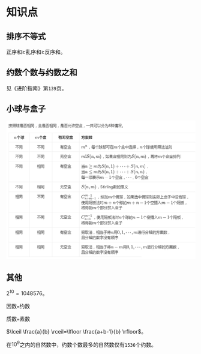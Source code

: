 # 知识点

## 排序不等式

正序和$\ge$乱序和$\ge$反序和。

## 约数个数与约数之和

见《进阶指南》第`139`页。

## 小球与盒子

![](/img/0051.png)

## 其他

$2^{10}=1048576$。

因数`=`约数

质数`=`素数

$\lceil \frac{a}{b} \rceil=\lfloor \frac{a+b-1}{b} \rfloor$。

在$10^9$之内的自然数中，约数个数最多的自然数仅有`1536`个约数。